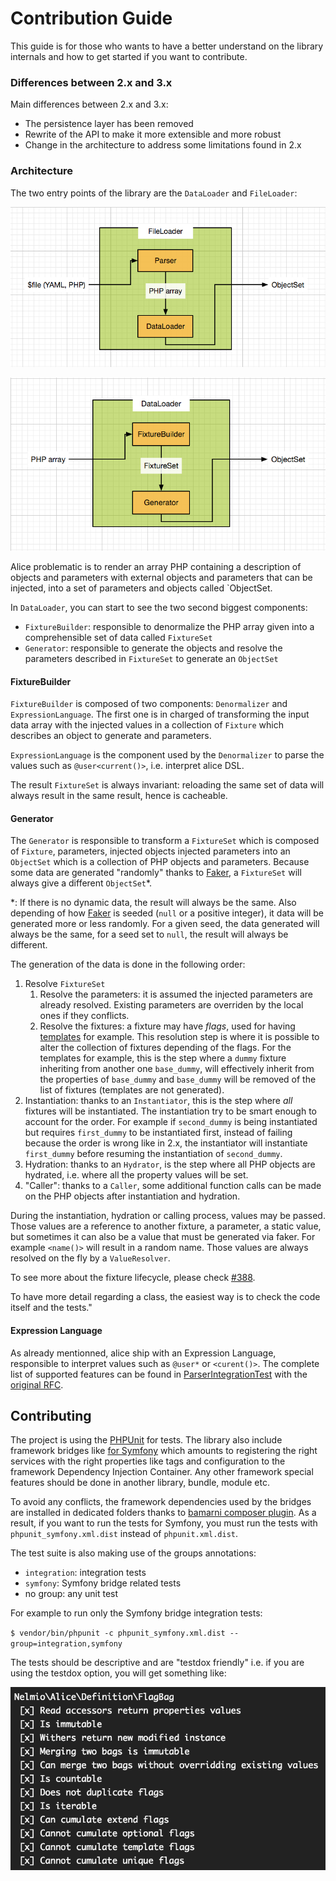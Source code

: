 # Contribution Guide

This guide is for those who wants to have a better understand on the library internals and how to get started if you
want to contribute.

### Differences between 2.x and 3.x

Main differences between 2.x and 3.x:

- The persistence layer has been removed
- Rewrite of the API to make it more extensible and more robust
- Change in the architecture to address some limitations found in 2.x


### Architecture

The two entry points of the library are the `DataLoader` and `FileLoader`:

![FileLoader](doc/img/FileLoader.png)

![DataLoader](doc/img/DataLoader.png)

Alice problematic is to render an array PHP containing a description of objects and parameters with external objects
and parameters that can be injected, into a set of parameters and objects called `ObjectSet.

In `DataLoader`, you can start to see the two second biggest components:

- `FixtureBuilder`: responsible to denormalize the PHP array given into a comprehensible set of data called `FixtureSet`
- `Generator`: responsible to generate the objects and resolve the parameters described in `FixtureSet` to generate an `ObjectSet`


#### FixtureBuilder

`FixtureBuilder` is composed of two components: `Denormalizer` and `ExpressionLanguage`. The first one is in charged of
transforming the input data array with the injected values in a collection of `Fixture` which describes an object to
generate and parameters.

`ExpressionLanguage` is the component used by the `Denormalizer` to parse the values such as `@user<current()>`, i.e.
interpret alice DSL.

The result `FixtureSet` is always invariant: reloading the same set of data will always result in the same result, hence
is cacheable.


#### Generator

The `Generator` is responsible to transform a `FixtureSet` which is composed of `Fixture`, parameters, injected objects
injected parameters into an `ObjectSet` which is a collection of PHP objects and parameters. Because some data are
generated "randomly" thanks to [Faker][1], a `FixtureSet` will always give a different
`ObjectSet`*.

*: If there is no dynamic data, the result will always be the same. Also depending of how [Faker][1] is seeded
(`null` or a positive integer), it data will be generated more or less randomly. For a given seed,
the data generated will always be the same, for a seed set to `null`, the result will always be different.

The generation of the data is done in the following order:
 
1. Resolve `FixtureSet`
    1. Resolve the parameters: it is assumed the injected parameters are already resolved. Existing parameters are
    overriden by the local ones if they conflicts.
    2. Resolve the fixtures: a fixture may have *flags*, used for having
    [templates](https://github.com/nelmio/alice/blob/master/doc/fixtures-refactoring.md#fixture-inheritance) for example.
    This resolution step is where it is possible to alter the collection of fixtures depending of the flags. For the
    templates for example, this is the step where a `dummy` fixture inheriting from another one `base_dummy`, will
    effectively inherit from the properties of `base_dummy` and `base_dummy` will be removed of the list of fixtures
    (templates are not generated).
1. Instantiation: thanks to an `Instantiator`, this is the step where *all* fixtures will be instantiated. The
instantiation try to be smart enough to account for the order. For example if `second_dummy` is being instantiated but
requires `first_dummy` to be instantiated first, instead of failing because the order is wrong like in 2.x, the
instantiator will instantiate `first_dummy` before resuming the instantiation of `second_dummy`.
1. Hydration: thanks to an `Hydrator`, is the step where all PHP objects are hydrated, i.e. where all the property
values will be set.
1. "Caller": thanks to a `Caller`, some additional function calls can be made on the PHP objects after instantiation and
hydration.

During the instantiation, hydration or calling process, values may be passed. Those values are a reference to another
fixture, a parameter, a static value, but sometimes it can also be a value that must be generated via faker. For example
`<name()>` will result in a random name. Those values are always resolved on the fly by a `ValueResolver`.

To see more about the fixture lifecycle, please check [#388](https://github.com/nelmio/alice/issues/388).

To have more detail regarding a class, the easiest way is to check the code itself and the tests."

#### Expression Language

As already mentionned, alice ship with an Expression Language, responsible to interpret values such as `@user*` or
`<curent()>`. The complete list of supported features can be found in [ParserIntegrationTest](tests/FixtureBuilder/ExpressionLanguage/Parser/ParserIntegrationTest.php)
with the [original RFC](https://github.com/nelmio/alice/issues/377).



## Contributing

The project is using the [PHPUnit][2] for tests. The library also include framework bridges like
[for Symfony](https://github.com/nelmio/alice/tree/master/src/Bridge/Symfony) which amounts to registering the right
services with the right properties like tags and configuration to the framework Dependency Injection Container. Any
other framework special features should be done in another library, bundle, module etc. 

To avoid any conflicts, the framework dependencies used by the bridges are installed in dedicated folders thanks to
[bamarni composer plugin][3]. As a result, if you want to run the tests for Symfony, you must run the tests with
`phpunit_symfony.xml.dist` instead of `phpunit.xml.dist`.

The test suite is also making use of the groups annotations:

- `integration`: integration tests
- `symfony`: Symfony bridge related tests
- no group: any unit test

For example to run only the Symfony bridge integration tests:

`$ vendor/bin/phpunit -c phpunit_symfony.xml.dist --group=integration,symfony`

The tests should be descriptive and are "testdox friendly" i.e. if you are using the testdox
option, you will get something like:

![Testdox](doc/img/testdox.png)

[1]: https://github.com/fzaninotto/Faker
[2]: https://github.com/sebastianbergmann/phpunit
[3]: https://github.com/bamarni/composer-bin-plugin
